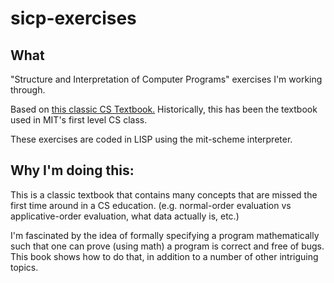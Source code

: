 # sicp-exercises
## What
"Structure and Interpretation of Computer Programs" exercises I'm working through. 

Based on [this classic CS Textbook.](https://web.mit.edu/alexmv/6.037/sicp.pdf) Historically, this has been the textbook used in MIT's first level CS class. 

These exercises are coded in LISP using the mit-scheme interpreter. 

## Why I'm doing this: 

This is a classic textbook that contains many concepts that are missed the first time around in a CS education. (e.g. normal-order evaluation vs applicative-order evaluation, what data actually is, etc.)

I'm fascinated by the idea of formally specifying a program mathematically such that one can prove (using math) a program is correct and free of bugs. This book shows how to do that, in addition to a number of other intriguing topics.